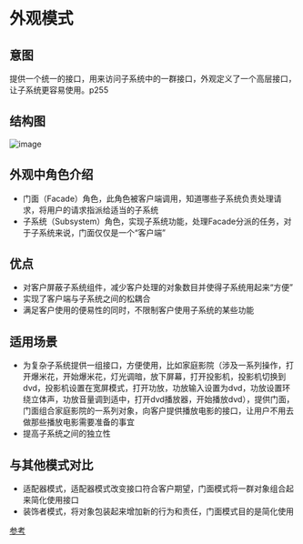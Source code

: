 # 外观模式

## 意图

提供一个统一的接口，用来访问子系统中的一群接口，外观定义了一个高层接口，让子系统更容易使用。p255

## 结构图

![image](https://github.com/yantianpi/designMode/raw/master/facede/structure.png)

## 外观中角色介绍

* 门面（Facade）角色，此角色被客户端调用，知道哪些子系统负责处理请求，将用户的请求指派给适当的子系统
* 子系统（Subsystem）角色，实现子系统功能，处理Facade分派的任务，对于子系统来说，门面仅仅是一个“客户端”

## 优点

* 对客户屏蔽子系统组件，减少客户处理的对象数目并使得子系统用起来“方便”
* 实现了客户端与子系统之间的松耦合
* 满足客户使用的便易性的同时，不限制客户使用子系统的某些功能

## 适用场景

* 为复杂子系统提供一组接口，方便使用，比如家庭影院（涉及一系列操作，打开爆米花，开始爆米花，灯光调暗，放下屏幕，打开投影机，投影机切换到dvd，投影机设置在宽屏模式，打开功放，功放输入设置为dvd，功放设置环绕立体声，功放音量调到适中，打开dvd播放器，开始播放dvd），提供门面，门面组合家庭影院的一系列对象，向客户提供播放电影的接口，让用户不用去做那些播放电影需要准备的事宜
* 提高子系统之间的独立性

## 与其他模式对比

* 适配器模式，适配器模式改变接口符合客户期望，门面模式将一群对象组合起来简化使用接口
* 装饰者模式，将对象包装起来增加新的行为和责任，门面模式目的是简化使用

[参考](http://www.phppan.com/2010/06/php-design-pattern-7-facade/)